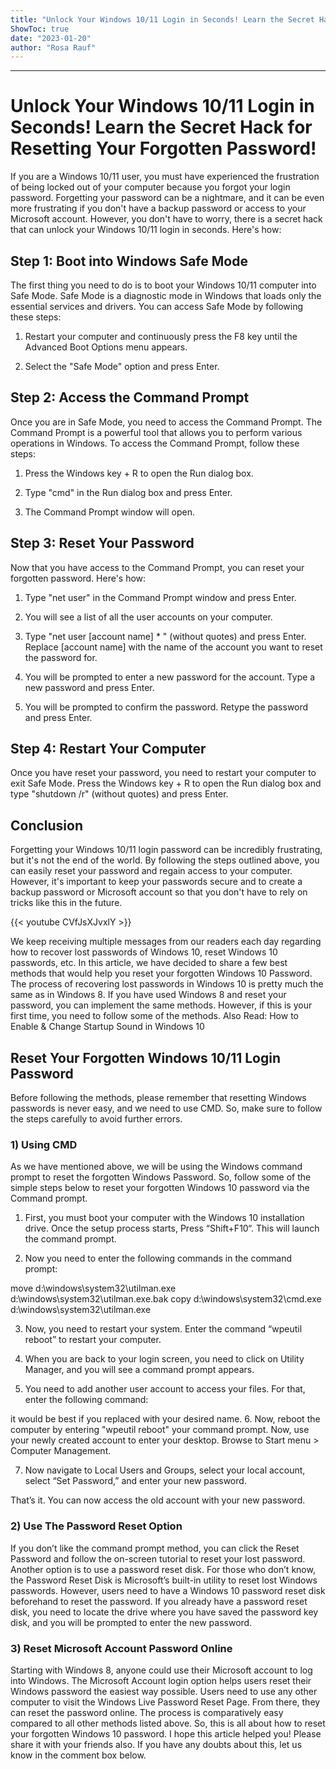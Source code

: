 ```yaml
---
title: "Unlock Your Windows 10/11 Login in Seconds! Learn the Secret Hack for Resetting Your Forgotten Password!"
ShowToc: true 
date: "2023-01-20"
author: "Rosa Rauf"
---
```

*****
# Unlock Your Windows 10/11 Login in Seconds! Learn the Secret Hack for Resetting Your Forgotten Password!

If you are a Windows 10/11 user, you must have experienced the frustration of being locked out of your computer because you forgot your login password. Forgetting your password can be a nightmare, and it can be even more frustrating if you don't have a backup password or access to your Microsoft account. However, you don't have to worry, there is a secret hack that can unlock your Windows 10/11 login in seconds. Here's how:

## Step 1: Boot into Windows Safe Mode

The first thing you need to do is to boot your Windows 10/11 computer into Safe Mode. Safe Mode is a diagnostic mode in Windows that loads only the essential services and drivers. You can access Safe Mode by following these steps:

1. Restart your computer and continuously press the F8 key until the Advanced Boot Options menu appears.

2. Select the "Safe Mode" option and press Enter.

## Step 2: Access the Command Prompt

Once you are in Safe Mode, you need to access the Command Prompt. The Command Prompt is a powerful tool that allows you to perform various operations in Windows. To access the Command Prompt, follow these steps:

1. Press the Windows key + R to open the Run dialog box.

2. Type "cmd" in the Run dialog box and press Enter.

3. The Command Prompt window will open.

## Step 3: Reset Your Password

Now that you have access to the Command Prompt, you can reset your forgotten password. Here's how:

1. Type "net user" in the Command Prompt window and press Enter.

2. You will see a list of all the user accounts on your computer.

3. Type "net user [account name] * " (without quotes) and press Enter. Replace [account name] with the name of the account you want to reset the password for.

4. You will be prompted to enter a new password for the account. Type a new password and press Enter.

5. You will be prompted to confirm the password. Retype the password and press Enter.

## Step 4: Restart Your Computer

Once you have reset your password, you need to restart your computer to exit Safe Mode. Press the Windows key + R to open the Run dialog box and type "shutdown /r" (without quotes) and press Enter.

## Conclusion

Forgetting your Windows 10/11 login password can be incredibly frustrating, but it's not the end of the world. By following the steps outlined above, you can easily reset your password and regain access to your computer. However, it's important to keep your passwords secure and to create a backup password or Microsoft account so that you don't have to rely on tricks like this in the future.

{{< youtube CVfJsXJvxlY >}} 



We keep receiving multiple messages from our readers each day regarding how to recover lost passwords of Windows 10, reset Windows 10 passwords, etc. In this article, we have decided to share a few best methods that would help you reset your forgotten Windows 10 Password.
The process of recovering lost passwords in Windows 10 is pretty much the same as in Windows 8. If you have used Windows 8 and reset your password, you can implement the same methods. However, if this is your first time, you need to follow some of the methods.
Also Read: How to Enable & Change Startup Sound in Windows 10

 
## Reset Your Forgotten Windows 10/11 Login Password


Before following the methods, please remember that resetting Windows passwords is never easy, and we need to use CMD. So, make sure to follow the steps carefully to avoid further errors.

 
### 1) Using CMD


As we have mentioned above, we will be using the Windows command prompt to reset the forgotten Windows Password. So, follow some of the simple steps below to reset your forgotten Windows 10 password via the Command prompt.
1. First, you must boot your computer with the Windows 10 installation drive. Once the setup process starts, Press “Shift+F10“. This will launch the command prompt.

2. Now you need to enter the following commands in the command prompt:

 

move d:\windows\system32\utilman.exe d:\windows\system32\utilman.exe.bak
copy d:\windows\system32\cmd.exe d:\windows\system32\utilman.exe




3. Now, you need to restart your system. Enter the command “wpeutil reboot” to restart your computer.
4. When you are back to your login screen, you need to click on Utility Manager, and you will see a command prompt appears.

5. You need to add another user account to access your files. For that, enter the following command:

it would be best if you replaced <Username> with your desired name.
6. Now, reboot the computer by entering "wpeutil reboot" your command prompt. Now, use your newly created account to enter your desktop. Browse to Start menu > Computer Management.

7. Now navigate to Local Users and Groups, select your local account, select “Set Password,” and enter your new password.

That’s it. You can now access the old account with your new password.

 
### 2) Use The Password Reset Option



If you don’t like the command prompt method, you can click the Reset Password and follow the on-screen tutorial to reset your lost password. Another option is to use a password reset disk. For those who don’t know, the Password Reset Disk is Microsoft’s built-in utility to reset lost Windows passwords.
However, users need to have a Windows 10 password reset disk beforehand to reset the password. If you already have a password reset disk, you need to locate the drive where you have saved the password key disk, and you will be prompted to enter the new password.

 
### 3) Reset Microsoft Account Password Online



Starting with Windows 8, anyone could use their Microsoft account to log into Windows. The Microsoft Account login option helps users reset their Windows password the easiest way possible.
Users need to use any other computer to visit the Windows Live Password Reset Page. From there, they can reset the password online. The process is comparatively easy compared to all other methods listed above.
So, this is all about how to reset your forgotten Windows 10 password. I hope this article helped you! Please share it with your friends also. If you have any doubts about this, let us know in the comment box below.





